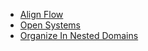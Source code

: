 * [Align Flow](align-flow.html)
* [Open Systems](open-systems.html)
* [Organize In Nested Domains](organize-in-nested-domains.html)

